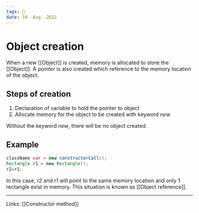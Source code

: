 ```yaml
---
tags: 🌱
date: 10--Aug--2022
---
```


# Object creation

When a new [[Object]] is created, memory is allocated to store the [[Object]]. A pointer is also created which reference to the memory location of the object.

## Steps of creation

1. Declaration of variable to hold the pointer to object
2. Allocate memory for the object to be created with keyword *new*

Without the keyword *new*, there will be no object created.

## Example

```java
className var = new constructorCall();
Rectangle r1 = new Rectangle();
r2=r1;
```

In this case, *r2* and *r1* will point to the same memory location and only 1 rectangle exist in memory. This situation is known as [[Object reference]].

---
Links: [[Constructor method]]